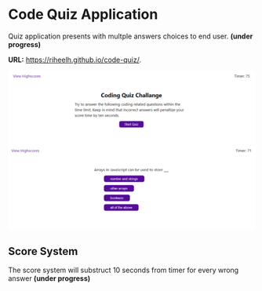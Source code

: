 # Code Quiz Application

Quiz application presents with multple answers choices to end user. **(under progress)**

**URL:** https://riheelh.github.io/code-quiz/.

![code-quiz-01](./assets/images/screen01.PNG)
![code-quiz-01](./assets/images/screen02.PNG)

## Score System
The score system will substruct 10 seconds from timer for every wrong answer **(under progress)**


